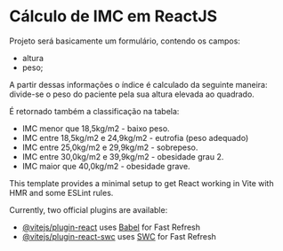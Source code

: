 # Cálculo de IMC em ReactJS

Projeto será basicamente um formulário, contendo os campos: 
- altura
- peso;

A partir dessas informações o índice é calculado da seguinte maneira: divide-se o peso do paciente pela sua altura elevada ao quadrado.

É retornado também a classificação na tabela:

<ul>
    <li>IMC menor que 18,5kg/m2 - baixo peso.</li>
    <li>IMC entre 18,5kg/m2 e 24,9kg/m2 - eutrofia (peso adequado)</li>
    <li>IMC entre 25,0kg/m2 e 29,9kg/m2 - sobrepeso.</li>
    <li>IMC entre 30,0kg/m2 e 39,9kg/m2 - obesidade grau 2.</li>
    <li>IMC maior que 40,0kg/m2 - obesidade grave.</li>
</ul>

This template provides a minimal setup to get React working in Vite with HMR and some ESLint rules.

Currently, two official plugins are available:

- [@vitejs/plugin-react](https://github.com/vitejs/vite-plugin-react/blob/main/packages/plugin-react/README.md) uses [Babel](https://babeljs.io/) for Fast Refresh
- [@vitejs/plugin-react-swc](https://github.com/vitejs/vite-plugin-react-swc) uses [SWC](https://swc.rs/) for Fast Refresh
